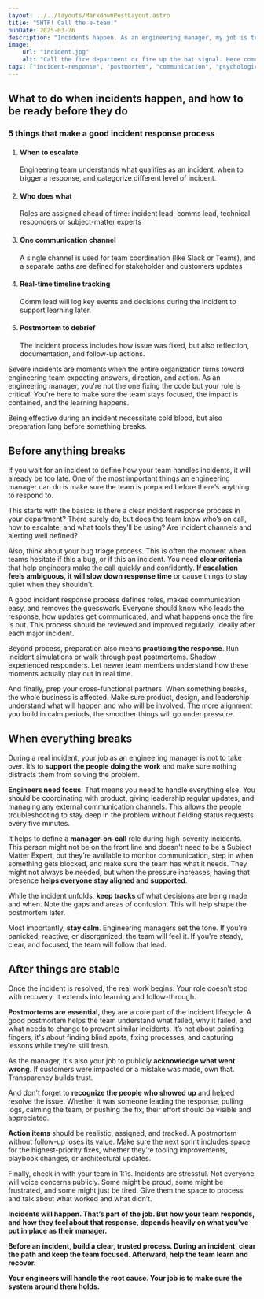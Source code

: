 ```yaml
---
layout: ../../layouts/MarkdownPostLayout.astro
title: "SHTF! Call the e-team!"
pubDate: 2025-03-26
description: "Incidents happen. As an engineering manager, my job is to make sure the team is ready and supported. Here's what to do before, during, and after an incident."
image:
    url: "incident.jpg"
    alt: "Call the fire department or fire up the bat signal. Here comes the incident response team!"
tags: ["incident-response", "postmortem", "communication", "psychological-safety", "leadership", "team-support", "bug-triage", "manager-on-call", "cross-functional", "process", "trust"]
---
```

## What to do when incidents happen, and how to be ready before they do
<aside>
<h3>5 things that make a good incident response process</h3>
<ol>
    <li>
        <h4>When to escalate</h4>
        <p>Engineering team understands what qualifies as an incident, when to trigger a response, and categorize different level of incident.</p>
    </li>
    <li>
        <h4>Who does what</h4>
        <p>Roles are assigned ahead of time: incident lead, comms lead, technical responders or subject-matter experts</p>
    </li>
    <li>
        <h4>One communication channel</h4>
        <p>A single channel is used for team coordination (like Slack or Teams), and a separate paths are defined for stakeholder and customers updates</p>
    </li>
    <li>
        <h4>Real-time timeline tracking</h4>
        <p>Comm lead will log key events and decisions during the incident to support learning later.</p>
    </li>
    <li>
        <h4>Postmortem to debrief</h4>
        <p>The incident process includes how issue was fixed, but also reflection, documentation, and follow-up actions.</p>
    </li>
</ol>
</aside>



Severe incidents are moments when the entire organization turns toward engineering team expecting answers, direction, and action. As an engineering manager, you're not the one fixing the code but your role is critical. You're here to make sure the team stays focused, the impact is contained, and the learning happens.

Being effective during an incident necessitate cold blood, but also preparation long before something breaks.

## Before anything breaks

If you wait for an incident to define how your team handles incidents, it will already be too late. One of the most important things an engineering manager can do is make sure the team is prepared before there’s anything to respond to.

This starts with the basics: is there a clear incident response process in your department? There surely do, but does the team know who’s on call, how to escalate, and what tools they’ll be using? Are incident channels and alerting well defined?

Also, think about your bug triage process. This is often the moment when teams hesitate if this a bug, or if this an incident. You need **clear criteria** that help engineers make the call quickly and confidently. **If escalation feels ambiguous, it will slow down response time** or cause things to stay quiet when they shouldn't.

A good incident response process defines roles, makes communication easy, and removes the guesswork. Everyone should know who leads the response, how updates get communicated, and what happens once the fire is out. This process should be reviewed and improved regularly, ideally after each major incident.

Beyond process, preparation also means **practicing the response**. Run incident simulations or walk through past postmortems. Shadow experienced responders. Let newer team members understand how these moments actually play out in real time.

And finally, prep your cross-functional partners. When something breaks, the whole business is affected. Make sure product, design, and leadership understand what will happen and who will be involved. The more alignment you build in calm periods, the smoother things will go under pressure.

## When everything breaks

During a real incident, your job as an engineering manager is not to take over. It’s to **support the people doing the work** and make sure nothing distracts them from solving the problem.

**Engineers need focus**. That means you need to handle everything else. You should be coordinating with product, giving leadership regular updates, and managing any external communication channels. This allows the people troubleshooting to stay deep in the problem without fielding status requests every five minutes.

It helps to define a **manager-on-call** role during high-severity incidents. This person might not be on the front line and doesn't need to be a Subject Matter Expert, but they’re available to monitor communication, step in when something gets blocked, and make sure the team has what it needs. They might not always be needed, but when the pressure increases, having that presence **helps everyone stay aligned and supported**.

While the incident unfolds, **keep tracks** of what decisions are being made and when. Note the gaps and areas of confusion. This will help shape the postmortem later.

Most importantly, **stay calm**. Engineering managers set the tone. If you're panicked, reactive, or disorganized, the team will feel it. If you're steady, clear, and focused, the team will follow that lead.

## After things are stable

Once the incident is resolved, the real work begins. Your role doesn’t stop with recovery. It extends into learning and follow-through.

**Postmortems are essential**, they are a core part of the incident lifecycle. A good postmortem helps the team understand what failed, why it failed, and what needs to change to prevent similar incidents. It’s not about pointing fingers, it's about finding blind spots, fixing processes, and capturing lessons while they’re still fresh.

As the manager, it's also your job to publicly **acknowledge what went wrong**. If customers were impacted or a mistake was made, own that. Transparency builds trust.

And don't forget to **recognize the people who showed up** and helped resolve the issue. Whether it was someone leading the response, pulling logs, calming the team, or pushing the fix, their effort should be visible and appreciated.

**Action items** should be realistic, assigned, and tracked. A postmortem without follow-up loses its value. Make sure the next sprint includes space for the highest-priority fixes, whether they’re tooling improvements, playbook changes, or architectural updates.

Finally, check in with your team in 1:1s. Incidents are stressful. Not everyone will voice concerns publicly. Some might be proud, some might be frustrated, and some might just be tired. Give them the space to process and talk about what worked and what didn’t.




**Incidents will happen. That’s part of the job. But how your team responds, and how they feel about that response, depends heavily on what you’ve put in place as their manager.**

**Before an incident, build a clear, trusted process. During an incident, clear the path and keep the team focused. Afterward, help the team learn and recover.**

**Your engineers will handle the root cause. Your job is to make sure the system around them holds.**
